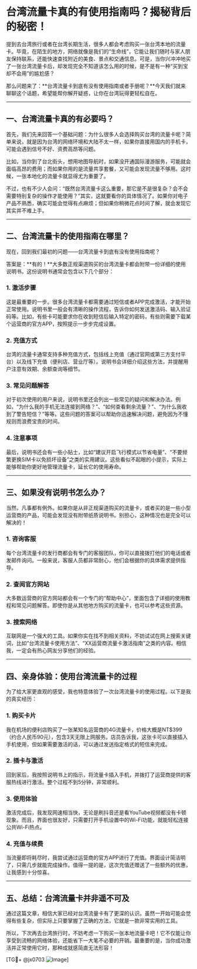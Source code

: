# 台湾流量卡真的有使用指南吗？揭秘背后的秘密！

提到去台湾旅行或者在台湾长期生活，很多人都会考虑购买一张台湾本地的流量卡。毕竟，在陌生的地方，网络就像是我们的“生命线”，它能让我们随时与家人朋友保持联系，还能快速查找附近的美食、景点和交通信息。可是，当你兴冲冲地买了一张台湾流量卡后，却发现完全不知道该怎么用的时候，是不是有一种“买到宝却不会用”的尴尬感？

那么问题来了：**台湾流量卡到底有没有使用指南或者手册呢？**今天我们就来聊聊这个话题，希望能帮你解开疑惑，让你在台湾玩得更轻松自在。

---

## 一、台湾流量卡真的有必要吗？

首先，我们先来回答一个基础问题：为什么很多人会选择购买台湾的流量卡呢？简单来说，就是因为台湾的网络环境和大陆不太一样，如果你直接用国内的手机卡，可能会遇到信号不好、资费高昂等问题。

比如，当你到了台北街头，想用地图导航时，如果没开通国际漫游服务，可能就会面临高昂的费用；而如果你用的是流量共享套餐，又可能会发现流量不够用。这时候，一张本地化的流量卡就显得尤为重要了。

不过，也有不少人会问：“既然台湾流量卡这么重要，那它是不是很复杂？会不会需要特别复杂的操作才能使用？”其实，这就要看你的具体情况了。如果你对电子产品不熟悉，确实可能会觉得有点麻烦；但如果你稍微花点时间了解，就会发现它其实并不难上手。

---

## 二、台湾流量卡的使用指南在哪里？

现在，回到我们最初的问题——台湾流量卡到底有没有使用指南呢？

答案是：**有的！**大多数正规渠道购买的台湾流量卡都会附带一份详细的使用说明书。这份说明书通常会包含以下几个部分：

### 1. **激活步骤**
这是最重要的一步。很多台湾流量卡都需要通过短信或者APP完成激活，才能开始正常使用。说明书里一般会有清晰的操作流程，告诉你如何发送激活码、输入验证码等。比如，有些卡可能要求你在收到短信后输入特定的密码，有些则需要下载某个运营商的官方APP，按照提示一步步完成设置。

### 2. **充值方式**
台湾的流量卡通常支持多种充值方式，包括线上充值（通过官网或第三方支付平台）以及线下充值（便利店、营业厅等）。说明书会详细介绍这些方法，并提醒用户注意有效期、余额查询等细节。

### 3. **常见问题解答**
对于初次使用的用户来说，说明书里还会列出一些常见的疑问和解决办法。例如，“为什么我的手机无法连接到网络？”、“如何查看剩余流量？”、“为什么我收到了警告短信？”等等。这些问题的答案可以帮助你迅速解决问题，避免因为不懂规则而浪费宝贵的时间。

### 4. **注意事项**
最后，说明书还会有一些小贴士，比如“建议开启飞行模式以节省电量”、“不要频繁更换SIM卡以免损坏设备”之类的实用建议。这些看似不起眼的小提示，实际上能够帮助你更好地管理流量卡，延长它的使用寿命。

---

## 三、如果没有说明书怎么办？

当然，凡事都有例外。如果你是从非正规渠道购买的流量卡，或者买的是一些小型运营商的产品，可能会发现没有附带纸质说明书。别担心，这种情况也是完全可以解决的！

### 1. **咨询客服**
每个台湾流量卡的发行商都会有专门的客服团队，你可以直接拨打他们的电话或者发邮件询问。一般来说，客服人员都非常耐心，他们会根据你的具体需求提供指导。

### 2. **查阅官方网站**
大多数运营商的官方网站都会有一个专门的“帮助中心”，里面包含了详细的使用教程和常见问题解答。即使你是从其他地方购买的流量卡，也可以参考这些资源。

### 3. **搜索网络**
互联网是一个强大的工具。如果你实在找不到相关资料，不妨试试在网上搜索关键词，比如“台湾流量卡使用方法”、“XX运营商流量卡激活指南”之类的内容。相信我，一定会有热心网友分享他们的经验。

---

## 四、亲身体验：使用台湾流量卡的过程

为了给大家更直观的感受，我也特意体验了一次台湾流量卡的使用过程。以下是我的真实经历：

### 1. 购买卡片
我在机场的便利店购买了一张某知名运营商的4G流量卡，价格大概是NT$399（约合人民币90元），包含3天无限上网服务。店员告诉我，这张卡可以直接插入手机使用，但如果需要激活的话，可以通过发送指定格式的短信来完成。

### 2. 插卡与激活
回到家后，我按照说明书上的指示，将流量卡插入手机，并拨打了运营商提供的客服热线进行激活。整个过程不到5分钟，非常顺利。

### 3. 使用体验
激活完成后，我发现网速相当快，无论是刷抖音还是看YouTube视频都没有卡顿现象。而且，界面也很友好，只需要打开手机设置中的Wi-Fi功能，就能轻松连接公共Wi-Fi热点。

### 4. 充值与续费
当流量即将耗尽时，我尝试通过运营商的官方APP进行了充值。界面设计简洁明了，只需几步就能完成操作。值得一提的是，这次充值还赠送了一些额外的优惠，让我感到十分惊喜。

---

## 五、总结：台湾流量卡并非遥不可及

通过这篇文章，相信大家已经对台湾流量卡有了更深的认识。虽然一开始可能会觉得有些复杂，但实际上只要掌握了正确的方法，它就是一款非常实用的工具。

所以，下次再去台湾旅行时，不妨考虑一下购买一张本地流量卡吧！它不仅能让你享受到流畅的网络体验，还能省下一大笔不必要的开销。最重要的是，当你成功激活并正常使用它时，那种成就感简直无法形容！

[TG💪+ @jx0703 ![Image](https://github.com/user-attachments/assets/dbca1d08-cadb-493c-b0ec-ad6f7a83f270)]